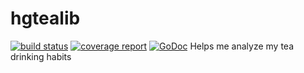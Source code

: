 # hgtealib
[![build status](https://gitlab.com/HokieGeek/hgtealib/badges/master/build.svg)](https://gitlab.com/HokieGeek/hgtealib/commits/master) [![coverage report](https://gitlab.com/HokieGeek/hgtealib/badges/master/coverage.svg)](https://gitlab.com/HokieGeek/hgtealib/commits/master) [![GoDoc](http://godoc.org/gitlab.com/HokieGeek/hgtealib?status.png)](http://godoc.org/gitlab.com/HokieGeek/hgtealib)
Helps me analyze my tea drinking habits
